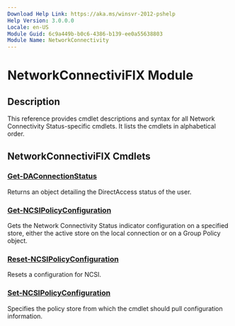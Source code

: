 ```yaml
---
Download Help Link: https://aka.ms/winsvr-2012-pshelp
Help Version: 3.0.0.0
Locale: en-US
Module Guid: 6c9a449b-b0c6-4386-b139-ee0a55638803
Module Name: NetworkConnectivity
---
```


# NetworkConnectiviFIX Module
## Description
This reference provides cmdlet descriptions and syntax for all Network Connectivity Status-specific cmdlets. It lists the cmdlets in alphabetical order.

## NetworkConnectiviFIX Cmdlets
### [Get-DAConnectionStatus](./Get-DAConnectionStatus.md)
Returns an object detailing the DirectAccess status of the user.

### [Get-NCSIPolicyConfiguration](./Get-NCSIPolicyConfiguration.md)
Gets the Network Connectivity Status indicator configuration on a specified store, either the active store on the local connection or on a Group Policy object.

### [Reset-NCSIPolicyConfiguration](./Reset-NCSIPolicyConfiguration.md)
Resets a configuration for NCSI.

### [Set-NCSIPolicyConfiguration](./Set-NCSIPolicyConfiguration.md)
Specifies the policy store from which the cmdlet should pull configuration information.
